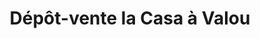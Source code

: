 ---
title: "Dépôt-vente la Casa à Valou"
url: /hasparren/depot-vente-la-casa-a-valou/
shop: Kleidung
---